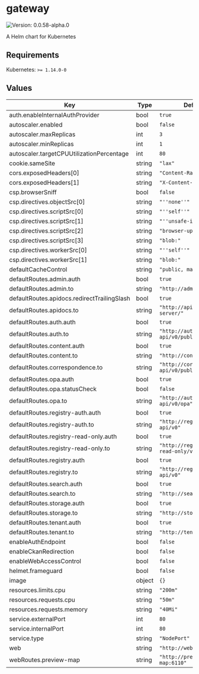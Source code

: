 # gateway

![Version: 0.0.58-alpha.0](https://img.shields.io/badge/Version-0.0.58-alpha.0-informational?style=flat-square)

A Helm chart for Kubernetes

## Requirements

Kubernetes: `>= 1.14.0-0`

## Values

| Key | Type | Default | Description |
|-----|------|---------|-------------|
| auth.enableInternalAuthProvider | bool | `true` |  |
| autoscaler.enabled | bool | `false` |  |
| autoscaler.maxReplicas | int | `3` |  |
| autoscaler.minReplicas | int | `1` |  |
| autoscaler.targetCPUUtilizationPercentage | int | `80` |  |
| cookie.sameSite | string | `"lax"` |  |
| cors.exposedHeaders[0] | string | `"Content-Range"` |  |
| cors.exposedHeaders[1] | string | `"X-Content-Range"` |  |
| csp.browserSniff | bool | `false` |  |
| csp.directives.objectSrc[0] | string | `"''none''"` |  |
| csp.directives.scriptSrc[0] | string | `"''self''"` |  |
| csp.directives.scriptSrc[1] | string | `"''unsafe-inline''"` |  |
| csp.directives.scriptSrc[2] | string | `"browser-update.org"` |  |
| csp.directives.scriptSrc[3] | string | `"blob:"` |  |
| csp.directives.workerSrc[0] | string | `"''self''"` |  |
| csp.directives.workerSrc[1] | string | `"blob:"` |  |
| defaultCacheControl | string | `"public, max-age=60"` |  |
| defaultRoutes.admin.auth | bool | `true` |  |
| defaultRoutes.admin.to | string | `"http://admin-api/v0"` |  |
| defaultRoutes.apidocs.redirectTrailingSlash | bool | `true` |  |
| defaultRoutes.apidocs.to | string | `"http://apidocs-server/"` |  |
| defaultRoutes.auth.auth | bool | `true` |  |
| defaultRoutes.auth.to | string | `"http://authorization-api/v0/public"` |  |
| defaultRoutes.content.auth | bool | `true` |  |
| defaultRoutes.content.to | string | `"http://content-api/v0"` |  |
| defaultRoutes.correspondence.to | string | `"http://correspondence-api/v0/public"` |  |
| defaultRoutes.opa.auth | bool | `true` |  |
| defaultRoutes.opa.statusCheck | bool | `false` |  |
| defaultRoutes.opa.to | string | `"http://authorization-api/v0/opa"` |  |
| defaultRoutes.registry-auth.auth | bool | `true` |  |
| defaultRoutes.registry-auth.to | string | `"http://registry-api/v0"` |  |
| defaultRoutes.registry-read-only.auth | bool | `true` |  |
| defaultRoutes.registry-read-only.to | string | `"http://registry-api-read-only/v0"` |  |
| defaultRoutes.registry.auth | bool | `true` |  |
| defaultRoutes.registry.to | string | `"http://registry-api/v0"` |  |
| defaultRoutes.search.auth | bool | `true` |  |
| defaultRoutes.search.to | string | `"http://search-api/v0"` |  |
| defaultRoutes.storage.auth | bool | `true` |  |
| defaultRoutes.storage.to | string | `"http://storage-api/v0"` |  |
| defaultRoutes.tenant.auth | bool | `true` |  |
| defaultRoutes.tenant.to | string | `"http://tenant-api/v0"` |  |
| enableAuthEndpoint | bool | `false` |  |
| enableCkanRedirection | bool | `false` |  |
| enableWebAccessControl | bool | `false` |  |
| helmet.frameguard | bool | `false` |  |
| image | object | `{}` |  |
| resources.limits.cpu | string | `"200m"` |  |
| resources.requests.cpu | string | `"50m"` |  |
| resources.requests.memory | string | `"40Mi"` |  |
| service.externalPort | int | `80` |  |
| service.internalPort | int | `80` |  |
| service.type | string | `"NodePort"` |  |
| web | string | `"http://web"` |  |
| webRoutes.preview-map | string | `"http://preview-map:6110"` |  |
